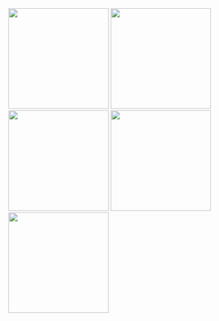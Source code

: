
<img src="https://i.imgsafe.org/fbeab1af6c.png" width="200">
<img src="https://i.imgsafe.org/fbeadb7fa6.png" width="200">
<img src="https://i.imgsafe.org/fbeb088dcf.png" width="200">
<img src="https://i.imgsafe.org/fbeb06eceb.png" width="200">
<img src="https://i.imgsafe.org/fbeafdc647.png" width="200">
